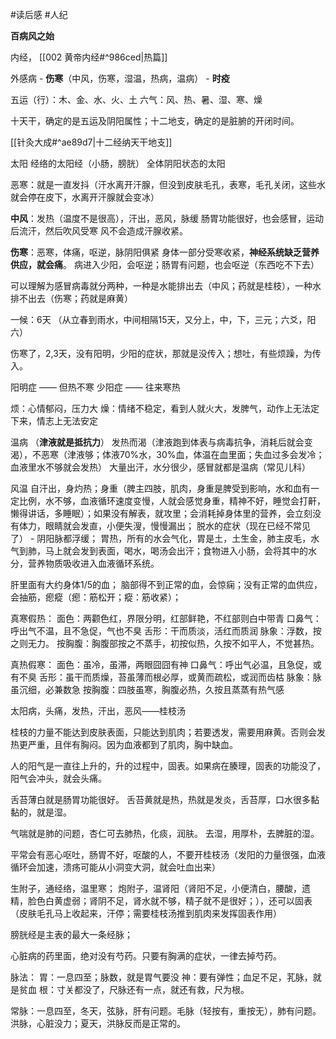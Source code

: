 #读后感 #人纪 


**百病风之始**


内经， [[002 黄帝内经#^986ced|热篇]]

外感病
	- **伤寒**（中风，伤寒，湿温，热病，温病）
	- **时疫**

五运（行）：木、金、水、火、土
六气：风、热、暑、湿、寒、燥

十天干，确定的是五运及阴阳属性；十二地支，确定的是脏腑的开闭时间。

[[针灸大成#^ae89d7|十二经纳天干地支]]

太阳
	经络的太阳经（小肠，膀胱）
	全体阴阳状态的太阳


恶寒：就是一直发抖（汗水离开汗腺，但没到皮肤毛孔，表寒，毛孔关闭，这些水就会停在皮下，水离开汗腺就会变冰）

**中风**：发热（温度不是很高），汗出，恶风，脉缓
	肠胃功能很好，也会感冒，运动后流汗，然后吹风受寒
	风不会造成汗腺收紧。

**伤寒**：恶寒，体痛，呕逆，脉阴阳俱紧
	身体一部分受寒收紧，**神经系统缺乏营养供应，就会痛**。
	病进入少阳，会呕逆；肠胃有问题，也会呕逆（东西吃不下去）


可以理解为感冒病毒就分两种，一种是水能排出去（中风；药就是桂枝），一种水排不出去（伤寒；药就是麻黄）

一候：6天 （从立春到雨水，中间相隔15天，又分上，中，下，三元；六爻，阳六）


伤寒了，2,3天，没有阳明，少阳的症状，那就是没传入；想吐，有些烦躁，为传入。

阳明症 —— 但热不寒 
少阳症 —— 往来寒热

烦：心情郁闷，压力大 
燥：情绪不稳定，看到人就火大，发脾气，动作上无法定下来，情志上无法安定


温病 （**津液就是抵抗力**）
	发热而渴（津液跑到体表与病毒抗争，消耗后就会变渴），不恶寒（津液够；体液70%水，30%血，体温在血里面；失血过多会发冷；血液里水不够就会发热） 
	大量出汗，水分很少，感冒就都是温病（常见儿科）


风温 
	自汗出，身灼热；身重（脾主四肢，肌肉，身重是脾受到影响，水和血有一定比例，水不够，血液循环速度变慢，人就会感觉身重，精神不好，睡觉会打鼾，懒得讲话，多睡眠）；如果没有解表，就攻里；会消耗掉身体里的营养，会立刻没有体力，眼睛就会发直，小便失溲，慢慢漏出；
	脱水的症状（现在已经不常见了）
	-
	阴阳脉都浮缓；
	胃热，所有的水会气化，胃是土，土生金，肺主皮毛，水气到肺，马上就会发到表面，喝水，喝汤会出汗；食物进入小肠，会将其中的水分，营养物质吸收进入血液循环系统。 

肝里面有大约身体1/5的血；
脑部得不到正常的血，会惊痫；没有正常的血供应，会抽筋，瘛瘲（瘛：筋松开；瘲：筋收紧）；


真寒假热：
面色：两颧色红，界限分明，红部鲜艳，不红部则白中带青
口鼻气：呼出气不温，且不急促，气也不臭
舌形：干而质淡，活红而质润
脉象：浮数，按之则无力。
按胸腹：胸腹部按之不蒸手，初按似热，久按不如平人，不觉甚热。


真热假寒：
面色：虽冷，虽滞，两眼囧囧有神 
口鼻气：呼出气必温，且急促，或有不臭
舌形：虽干而质燥，苔虽薄而根必厚，或黄而疏松，或润而齿枯
脉象：脉虽沉细，必兼数急 
按胸腹：四肢虽寒，胸腹必热，久按且蒸蒸有热气感



太阳病，头痛，发热，汗出，恶风——桂枝汤

桂枝的力量不能达到皮肤表面，只能达到肌肉；若要透发，需要用麻黄。否则会发热更严重，且伴有胸闷。因为血液都到了肌肉，胸中缺血。

人的阳气是一直往上升的，升的过程中，固表。如果病在腠理，固表的功能没了，阳气会冲头，就会头痛。


舌苔薄白就是肠胃功能很好。 舌苔黄就是热，热就是发炎，舌苔厚，口水很多黏黏的，就是湿。

气喘就是肺的问题，杏仁可去肺热，化痰，润肤。
去湿，用厚朴，去脾脏的湿。

平常会有恶心呕吐，肠胃不好，呕酸的人，不要开桂枝汤（发阳的力量很强，血液循环会加速，溃疡可能从小洞变大洞，就会吐血出来）



生附子，通经络，温里寒；
炮附子，温肾阳（肾阳不足，小便清白，腰酸，遗精，脸色白黄虚弱；肾阴不足，肾水就不够，精子就不是很好；），还可以固表（皮肤毛孔马上收起来，汗停；需要桂枝汤推到肌肉来发挥固表作用）


膀胱经是主表的最大一条经脉；


心脏病的药里面，绝对没有芍药。只要有胸满的症状，一律去掉芍药。

脉法：
胃：一息四至；脉数，就是胃气要没 
神：要有弹性；血足不足，芤脉，就是贫血
根：寸关都没了，尺脉还有一点，就还有救，尺为根。


常脉：一息四至，冬天，弦脉，肝有问题。毛脉（轻按有，重按无），肺有问题。洪脉，心脏没力；夏天，洪脉反而是正常的。







